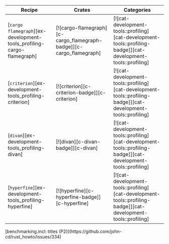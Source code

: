 | Recipe | Crates | Categories |
|--------|--------|------------|
| [`cargo flamegraph`][ex-development-tools_profiling-cargo-flamegraph] | [![cargo-flamegraph][c-cargo_flamegraph-badge]][c-cargo_flamegraph] | [![cat-development-tools::profiling][cat-development-tools::profiling-badge]][cat-development-tools::profiling] |
| [`criterion`][ex-development-tools_profiling-criterion] | [![criterion][c-criterion-badge]][c-criterion] | [![cat-development-tools::profiling][cat-development-tools::profiling-badge]][cat-development-tools::profiling] |
| [`divan`][ex-development-tools_profiling-divan] | [![divan][c-divan-badge]][c-divan] | [![cat-development-tools::profiling][cat-development-tools::profiling-badge]][cat-development-tools::profiling] |
| [`hyperfine`][ex-development-tools_profiling-hyperfine] | [![hyperfine][c-hyperfine-badge]][c-hyperfine] | [![cat-development-tools::profiling][cat-development-tools::profiling-badge]][cat-development-tools::profiling] |

<div class="hidden">
[benchmarking.incl: titles (P2)](https://github.com/john-cd/rust_howto/issues/334)

</div>
